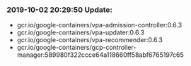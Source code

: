 ### 2019-10-02 20:29:50 Update:

- gcr.io/google-containers/vpa-admission-controller:0.6.3
- gcr.io/google-containers/vpa-updater:0.6.3
- gcr.io/google-containers/vpa-recommender:0.6.3
- gcr.io/google-containers/gcp-controller-manager:589980f322ccce64a118660ff58abf6765197c65
